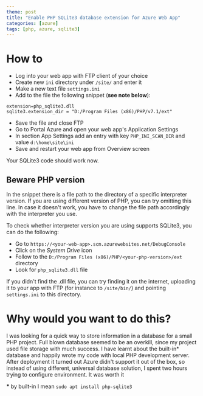 ```yaml
---
theme: post
title: "Enable PHP SQLite3 database extension for Azure Web App"
categories: [azure]
tags: [php, azure, sqlite3]
---
```


# [](#intro)How to
* Log into your web app with FTP client of your choice
* Create new `ini` directory under `/site/` and enter it
* Make a new text file `settings.ini`
* Add to the file the following snippet (**see note below**):
```
extension=php_sqlite3.dll
sqlite3.extension_dir = "D:/Program Files (x86)/PHP/v7.1/ext"
```
* Save the file and close FTP
* Go to Portal Azure and open your web app's Application Settings
* In section App Settings add an entry with key `PHP_INI_SCAN_DIR` and value `d:\home\site\ini`
* Save and restart your web app from Overview screen

Your SQLite3 code should work now.

## [](#php_version)Beware PHP version
In the snippet there is a file path to the directory of a specific interpreter version. If you are using different version of PHP, you can try omitting this line. In case it doesn't work, you have to change the file path accordingly with the interpreter you use.

To check whether interpreter version you are using supports SQLite3, you can do the following:
* Go to `https://<your-web-app>.scm.azurewebsites.net/DebugConsole`
* Click on the _System Drive_ icon
* Follow to the `D:/Program Files (x86)/PHP/<your-php-version>/ext` directory
* Look for `php_sqlite3.dll` file

If you didn't find the .dll file, you can try finding it on the internet, uploading it to your app with FTP (for instance to `/site/bin/`) and pointing `settings.ini` to this directory.

# [](#why)Why would you want to do this?
I was looking for a quick way to store information in a database for a small PHP project. Full blown database seemed to be an overkill, since my project used file storage with much success. I have learnt about the built-in\* database and happily wrote my code with local PHP development server. After deployment it turned out Azure didn't support it out of the box, so instead of using different, universal database solution, I spent two hours trying to configure environment. It was worth it

__\*__ by built-in I mean `sudo apt install php-sqlite3`
